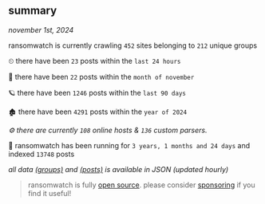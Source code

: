 
## summary
_november 1st, 2024_

ransomwatch is currently crawling `452` sites belonging to `212` unique groups

⏲ there have been `23` posts within the `last 24 hours`

🦈 there have been `22` posts within the `month of november`

🪐 there have been `1246` posts within the `last 90 days`

🏚 there have been `4291` posts within the `year of 2024`

_⚙️ there are currently `108` online hosts & `136` custom parsers._

🦕 ransomwatch has been running for `3 years, 1 months and 24 days` and indexed `13748` posts

_all data  [(groups)](http://ransomwhat.telemetry.ltd/groups) and [(posts)](http://ransomwhat.telemetry.ltd/posts) is available in JSON (updated hourly)_

> ransomwatch is fully [open source](https://github.com/joshhighet/ransomwatch#ransomwatch--). please consider [sponsoring](https://github.com/sponsors/joshhighet) if you find it useful!
